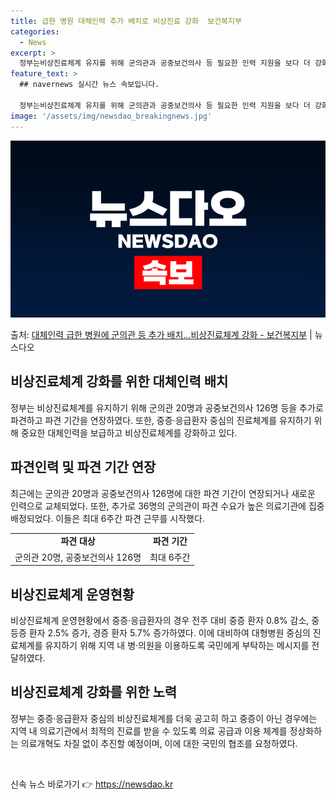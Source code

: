 ```yaml
---
title: 급한 병원 대체인력 추가 배치로 비상진료 강화  보건복지부
categories:
  - News
excerpt: >
  정부는비상진료체계 유지를 위해 군의관과 공중보건의사 등 필요한 인력 지원을 보다 더 강화하고 있다. 박민수 …
feature_text: >
  ## navernews 실시간 뉴스 속보입니다.

  정부는비상진료체계 유지를 위해 군의관과 공중보건의사 등 필요한 인력 지원을 보다 더 강화하고 있다. 박민수 …
image: '/assets/img/newsdao_breakingnews.jpg'
---
```


![뉴스다오 속보](/assets/img/newsdao_breakingnews.jpg)

<p>출처: <a href="https://newsdao.kr/3742" rel="dofollow">대체인력 급한 병원에 군의관 등 추가 배치…비상진료체계 강화 - 보건복지부</a> | 뉴스다오</p>

<h2 data-ke-size="size26">비상진료체계 강화를 위한 대체인력 배치</h2>
<p data-ke-size="size16">정부는 비상진료체계를 유지하기 위해 군의관 20명과 공중보건의사 126명 등을 추가로 파견하고 파견 기간을 연장하였다. 또한, 중증·응급환자 중심의 진료체계를 유지하기 위해 중요한 대체인력을 보급하고 비상진료체계를 강화하고 있다.</p>

<h2 data-ke-size="size26">파견인력 및 파견 기간 연장</h2>
<p data-ke-size="size16">최근에는 군의관 20명과 공중보건의사 126명에 대한 파견 기간이 연장되거나 새로운 인력으로 교체되었다. 또한, 추가로 36명의 군의관이 파견 수요가 높은 의료기관에 집중 배정되었다. 이들은 최대 6주간 파견 근무를 시작했다.</p>

<table>
    <tr>
        <td style="text-align: center; height: 17px;"><b>파견 대상</b></td>
        <td style="text-align: center; height: 17px;"><b>파견 기간</b></td>
    </tr>
    <tr>
        <td style="text-align: center; height: 17px;">군의관 20명, 공중보건의사 126명</td>
        <td style="text-align: center; height: 17px;">최대 6주간</td>
    </tr>
</table>

<h2 data-ke-size="size26">비상진료체계 운영현황</h2>
<p data-ke-size="size16">비상진료체계 운영현황에서 중증·응급환자의 경우 전주 대비 중증 환자 0.8% 감소, 중등증 환자 2.5% 증가, 경증 환자 5.7% 증가하였다. 이에 대비하여 대형병원 중심의 진료체계를 유지하기 위해 지역 내 병·의원을 이용하도록 국민에게 부탁하는 메시지를 전달하였다.</p>

<h2 data-ke-size="size26">비상진료체계 강화를 위한 노력</h2>
<p data-ke-size="size16">정부는 중증·응급환자 중심의 비상진료체계를 더욱 공고히 하고 중증이 아닌 경우에는 지역 내 의료기관에서 최적의 진료를 받을 수 있도록 의료 공급과 이용 체계를 정상화하는 의료개혁도 차질 없이 추진할 예정이며, 이에 대한 국민의 협조를 요청하였다.</p>

<p data-ke-size="size16">&nbsp;</p> 

신속 뉴스 바로가기 👉 <a href="https://newsdao.kr" rel="dofollow">https://newsdao.kr</a>


